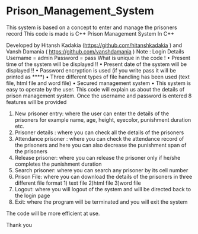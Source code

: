 # Prison_Management_System
This system is based on a concept to enter and manage the prisoners record  This code is made is C++
Prison Management System In C++


Developed by Hitansh Kadakia (https://github.com/hitanshkadakia ) and Vansh Damania ( https://github.com/vanshdamania )
Note : Login Details
	Username = admin
	Password  = pass
What is unique in the code !
•	Present time of the system will be displayed !!
•	Present date of the system will be displayed !!
•	Password encryption is used (if you write pass it will be printed as ****)
•	Three different types of file handling has been used (text file, html file and word file)
•	Secured management system
•	This system is easy to operate by the user.
This code will  explain us about the details of prison management system. Once the username and password is entered 8 features will be provided 
1.	New prisoner entry:  where the user can enter the details of the prisoners for example name, age, height, eyecolor, punishment duration etc.
2.	Prisoner details : where you can check all the details of the prisoners
3.	Attendance prisoner : where you can check the attendance  record of the prisoners and here you can also decrease the punishment span of the prisoners
4.	Release prisoner: where you can release the prisoner only if he/she completes the punishment duration 
5.	Search prisoner: where you can search any prisoner by its cell number
6.	Prison File: where you can download the details of the prisoners in three different file format 1) text file 2)html file 3)word file
7.	Logout: where you will logout of the system and will be directed back to the login page 
8.	Exit: where the program will be terminated and you will exit the system

The code will be more efficient at use.

Thank you

